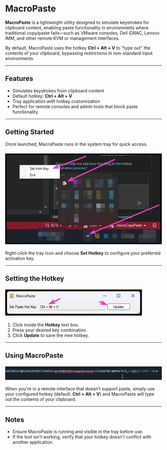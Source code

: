# MacroPaste

**MacroPaste** is a lightweight utility designed to simulate keystrokes for clipboard content, enabling paste functionality in environments where traditional copy/paste fails—such as VMware consoles, Dell iDRAC, Lenovo IMM, and other remote KVM or management interfaces.

By default, MacroPaste uses the hotkey **Ctrl + Alt + V** to "type out" the contents of your clipboard, bypassing restrictions in non-standard input environments.

---

## Features
- Simulates keystrokes from clipboard content
- Default hotkey: **Ctrl + Alt + V**
- Tray application with hotkey customization
- Perfect for remote consoles and admin tools that block paste functionality

---

## Getting Started
Once launched, MacroPaste runs in the system tray for quick access.

### ![MacroPaste Tray Icon](./docs/MacroPaste_01.png)
Right-click the tray icon and choose **Set Hotkey** to configure your preferred activation key.

---

## Setting the Hotkey
### ![Hotkey UI](./docs/MacroPaste_02.png)
1. Click inside the **Hotkey** text box.
2. Press your desired key combination.
3. Click **Update** to save the new hotkey.

---

## Using MacroPaste
### ![Using the Tool](./docs/MacroPaste_03.gif)
When you're in a remote interface that doesn’t support paste, simply use your configured hotkey (default: **Ctrl + Alt + V**) and MacroPaste will type out the contents of your clipboard.

---

## Notes
- Ensure MacroPaste is running and visible in the tray before use.
- If the tool isn't working, verify that your hotkey doesn't conflict with another application.
